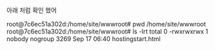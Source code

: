 아래 처럼 확인 했어

root@7c6ec51a302d:/home/site/wwwroot# pwd
/home/site/wwwroot
root@7c6ec51a302d:/home/site/wwwroot# ls -lrt
total 0
-rwxrwxrwx 1 nobody nogroup 3269 Sep 17 06:40 hostingstart.html